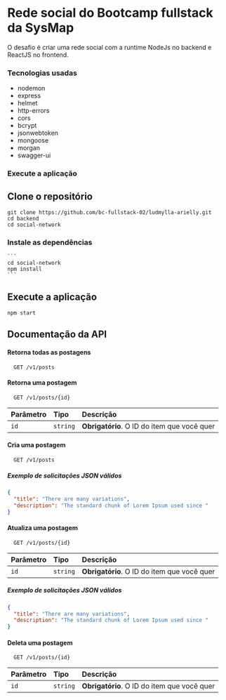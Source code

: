 
# Rede social do Bootcamp fullstack da SysMap

O desafio é criar uma rede social com a runtime NodeJs no backend e ReactJS no frontend.

### Tecnologias usadas
- nodemon
- express
- helmet
- http-errors
- cors
- bcrypt
- jsonwebtoken
- mongoose
- morgan
- swagger-ui

### Execute a aplicação

## Clone o repositório
```
git clone https://github.com/bc-fullstack-02/ludmylla-arielly.git
cd backend
cd social-network
```

### Instale as dependências
    ```
    cd social-network
    npm install
    ```

## Execute a aplicação
  ```
  npm start
  ```

## Documentação da API

#### Retorna todas as postagens

```http
  GET /v1/posts
```

#### Retorna uma postagem

```http
  GET /v1/posts/{id}
```

| Parâmetro   | Tipo       | Descrição                                   |
| :---------- | :--------- | :------------------------------------------ |
| `id`      | `string` | **Obrigatório**. O ID do item que você quer |

#### Cria uma postagem 

```http
  GET /v1/posts
```

##### Exemplo de solicitações JSON válidos

```json
{
  "title": "There are many variations",
  "description": "The standard chunk of Lorem Ipsum used since "
}
```

#### Atualiza uma postagem 

```http
  GET /v1/posts/{id}
```

| Parâmetro   | Tipo       | Descrição                                   |
| :---------- | :--------- | :------------------------------------------ |
| `id`      | `string` | **Obrigatório**. O ID do item que você quer |

##### Exemplo de solicitações JSON válidos

```json
{
  "title": "There are many variations",
  "description": "The standard chunk of Lorem Ipsum used since "
}
```
#### Deleta uma postagem 

```http
  GET /v1/posts/{id}
```

| Parâmetro   | Tipo       | Descrição                                   |
| :---------- | :--------- | :------------------------------------------ |
| `id`      | `string` | **Obrigatório**. O ID do item que você quer |

